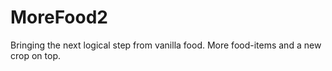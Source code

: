 # MoreFood2

Bringing the next logical step from vanilla food. More food-items and a new crop on top.
